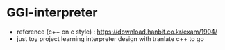 # GGI-interpreter
- reference (c++ on c style) : https://download.hanbit.co.kr/exam/1904/
- just toy project learning interpreter design with tranlate c++ to go